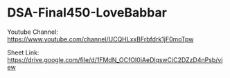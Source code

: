# DSA-Final450-LoveBabbar

Youtube Channel: https://www.youtube.com/channel/UCQHLxxBFrbfdrk1jF0moTpw

Sheet Link: https://drive.google.com/file/d/1FMdN_OCfOI0iAeDlqswCiC2DZzD4nPsb/view
